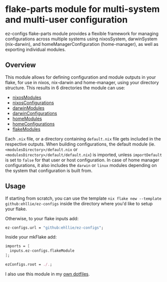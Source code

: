 # flake-parts module for multi-system and multi-user configuration

ez-configs flake-parts module provides a flexible framework for managing configurations across multiple systems using nixosSystem, darwinSystem (nix-darwin), and homeManagerConfiguration (home-manager), as well as exporting individual modules.

## Overview

This module allows for defining configuration and module outputs in your flake, for use in nixos, nix-darwin and home-manager, using your directory structure.
This results in 6 directories the module can use:

- [nixosModules](https://flake.parts/options/ez-configs#opt-ezConfigs.nixos.modulesDirectory)
- [nixosConfigurations](https://flake.parts/options/ez-configs#opt-ezConfigs.nixos.configurationsDirectory)
- [darwinModules](https://flake.parts/options/ez-configs#opt-ezConfigs.darwin.modulesDirectory)
- [darwinConfigurations](https://flake.parts/options/ez-configs#opt-ezConfigs.darwin.configurationsDirectory)
- [homeModules](https://flake.parts/options/ez-configs#opt-ezConfigs.home.modulesDirectory)
- [homeConfigurations](https://flake.parts/options/ez-configs#opt-ezConfigs.home.configurationsDirectory)
- [flakeModules](https://flake.parts/options/ez-configs#opt-ezConfigs.flake.modulesDirectory)

Each `.nix` file, or a directory containing `default.nix` file gets included in the respective outputs.
When building configurations, the default module (ie. `<modulesDirectory>/default.nix` or `<modulesDirectory>/default/default.nix`) is imported, unless `importDefault` is set to `false` for that user or host configuration.
In case of home manager configurations, it also includes the `darwin` or `linux` modules depending on the system that configuration is built from.

## Usage

If starting from scratch, you can use the template `nix flake new --template github:ehllie/ez-configs` inside the directory where you'd like to setup your flake.

Otherwise, to your flake inputs add:

```nix
ez-configs.url = "github:ehllie/ez-configs";
```

Inside your mkFlake add:

```nix
imports = [
  inputs.ez-configs.flakeModule
];

ezConfigs.root = ./.;

```

I also use this module in my [own dotfiles](https://github.com/ehllie/dotfiles/blob/main/flake.nix).
